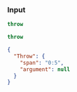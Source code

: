 ### Input
```js
throw
```

```js min
throw
```

```json
{
  "Throw": {
    "span": "0:5",
    "argument": null
  }
}
```
